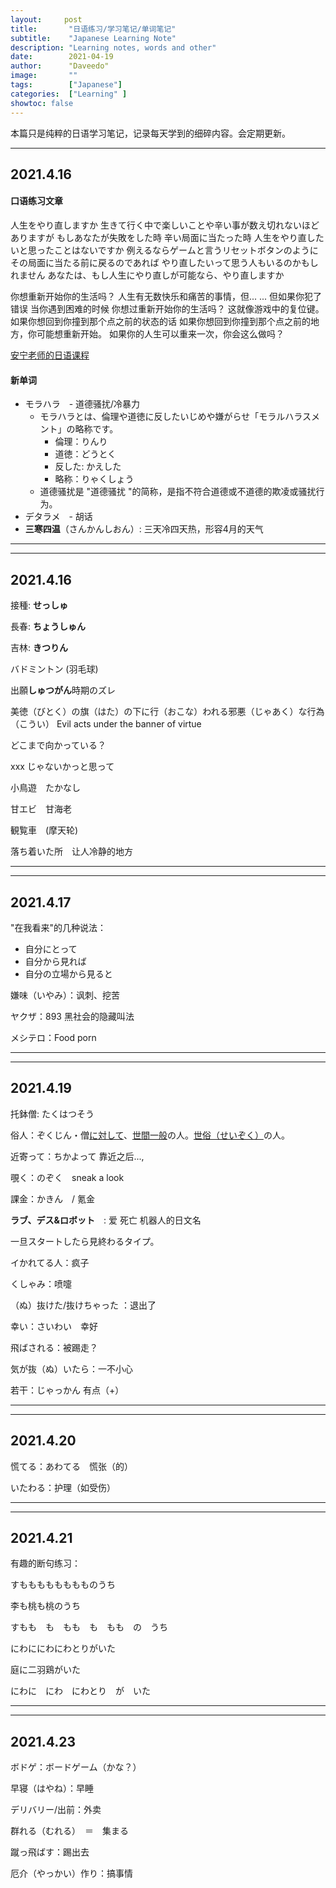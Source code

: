```yaml
---
layout:     post
title:       "日语练习/学习笔记/单词笔记"
subtitle:    "Japanese Learning Note"
description: "Learning notes, words and other"
date:        2021-04-19
author:      "Daveedo"
image:       ""
tags:        ["Japanese"]
categories:  ["Learning" ]
showtoc: false
---
```


本篇只是纯粹的日语学习笔记，记录每天学到的细碎内容。会定期更新。

---


## 2021.4.16 

#### 口语练习文章

人生をやり直しますか
生きて行く中で楽しいことや辛い事が数え切れないほどありますが
もしあなたが失敗をした時
辛い局面に当たった時
人生をやり直したいと思ったことはないですか
例えるならゲームと言うリセットボタンのように
その局面に当たる前に戻るのであれば
やり直したいって思う人もいるのかもしれません
あなたは、もし人生にやり直しが可能なら、やり直しますか



你想重新开始你的生活吗？
人生有无数快乐和痛苦的事情，但... ...
但如果你犯了错误
当你遇到困难的时候
你想过重新开始你的生活吗？
这就像游戏中的复位键。
如果你想回到你撞到那个点之前的状态的话
如果你想回到你撞到那个点之前的地方，你可能想重新开始。
如果你的人生可以重来一次，你会这么做吗？



[安宁老师的日语课程](https://www.youtube.com/watch?v=0d_RWpBE5W8&list=PLX_g1miRGQDAAfPOgBAEVMRTlBn6Rp7td&index=1)

#### 新单词

- モラハラ　- 道德骚扰/冷暴力
  - モラハラとは、倫理や道徳に反したいじめや嫌がらせ「モラルハラスメント」の略称です。
    - 倫理：りんり
    - 道徳：どうとく
    - 反した: かえした
    - 略称：りゃくしょう
  - 道德骚扰是 "道德骚扰 "的简称，是指不符合道德或不道德的欺凌或骚扰行为。
- デタラメ　- 胡话
- **三寒四温**（さんかんしおん）: 三天冷四天热，形容4月的天气



---

---





## 2021.4.16

接種: **せっしゅ** 

長春: **ちょうしゅん**

吉林: **きつりん**

バドミントン (羽毛球)

出願**しゅつがん**時期のズレ

美徳（びとく）の旗（はた）の下に行（おこな）われる邪悪（じゃあく）な行為（こうい） Evil acts under the banner of virtue

どこまで向かっている？

xxx じゃないかっと思って

小鳥遊　たかなし

甘エビ　甘海老

観覧車　(摩天轮)

落ち着いた所　让人冷静的地方



---

---

## 2021.4.17

"在我看来"的几种说法：

- 自分にとって
- 自分から見れば
- 自分の立場から見ると

嫌味（いやみ）：讽刺、挖苦

ヤクザ：893 黑社会的隐藏叫法

メシテロ：Food porn 

---

---

## 2021.4.19

托鉢僧: たくはつそう

俗人：ぞくじん・僧[に対して](https://www.weblio.jp/content/に対して)、[世間一般](https://www.weblio.jp/content/世間一般)の人。[世俗（せいぞく）](https://www.weblio.jp/content/世俗)の人。

近寄って：ちかよって 靠近之后..., 

覗く：のぞく　sneak a look

課金：かきん　/ 氪金 

**ラブ、デス&ロボット**　: 爱 死亡 机器人的日文名 

一旦スタートしたら見終わるタイプ。

イかれてる人：疯子

くしゃみ：喷嚏

（ぬ）抜けた/抜けちゃった ：退出了

幸い：さいわい　幸好

飛ばされる：被踢走？

気が抜（ぬ）いたら：一不小心

若干：じゃっかん  有点（+）

---

---

## 2021.4.20

慌てる：あわてる　慌张（的）

いたわる：护理（如受伤）



---
---

## 2021.4.21

有趣的断句练习：

すもももももももものうち

李も桃も桃のうち

すもも　も　もも　も　もも　の　うち



にわににわにわとりがいた

庭に二羽鶏がいた

にわに　にわ　にわとり　が　いた

---

---

## 2021.4.23

ボドゲ：ボードゲーム（かな？）

早寝（はやね）：早睡

デリバリー/出前：外卖

群れる（むれる）　＝　集まる

蹴っ飛ばす：踢出去

厄介（やっかい）作り：搞事情
